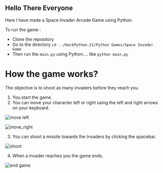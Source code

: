 ## Hello There Everyone
Here I have made a Space Invader Arcade Game using Python

To run the game :
* Clone the repository
* Go to the directory `cd ../HackPython-21/Python Games/Space Invader Game`
* Then run the `main.py` using Python.... like `python main.py`


# How the game works? 

The objective is to shoot as many invaders before they reach you.

1. You start the game.
2. You can move your character left or right using the left and right arrows on your keyboard.

![move left](https://github.com/ParanjoyG/HackPython-21/blob/main/Python%20Games/Space%20Invader%20Game/Game%20Images/left.png)

![move_right](https://github.com/ParanjoyG/HackPython-21/blob/main/Python%20Games/Space%20Invader%20Game/Game%20Images/right.png)

3. You can shoot a missile towards the Invaders by clicking the spacebar.

![shoot](https://github.com/ParanjoyG/HackPython-21/blob/main/Python%20Games/Space%20Invader%20Game/Game%20Images/shoot.png)

4. When a invader reaches you the game ends.

![end game](https://github.com/ParanjoyG/HackPython-21/blob/main/Python%20Games/Space%20Invader%20Game/Game%20Images/game%20end.png)
